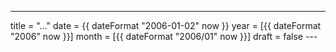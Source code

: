 ---
title = "..."
date = {{ dateFormat "2006-01-02" now }}
year = [{{ dateFormat "2006" now }}]
month = [{{ dateFormat "2006/01" now }}]
draft = false
    ---
